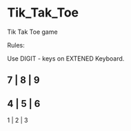 # Tik_Tak_Toe
Tik Tak Toe game 

Rules:

Use DIGIT - keys on EXTENED Keyboard.

 7 | 8 | 9
-----------
 4 | 5 | 6
-----------
 1 | 2 | 3
 
